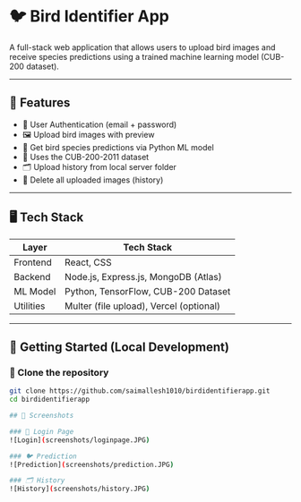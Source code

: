# 🐦 Bird Identifier App

A full-stack web application that allows users to upload bird images and receive species predictions using a trained machine learning model (CUB-200 dataset).

---

## 🔧 Features

- 🔐 User Authentication (email + password)
- 🖼️ Upload bird images with preview
- 🤖 Get bird species predictions via Python ML model
- 🧠 Uses the CUB-200-2011 dataset
- 🗂️ Upload history from local server folder
- 🧹 Delete all uploaded images (history)

---

## 🖥️ Tech Stack

| Layer     | Tech Stack                          |
|-----------|--------------------------------------|
| Frontend  | React, CSS                          |
| Backend   | Node.js, Express.js, MongoDB (Atlas) |
| ML Model  | Python, TensorFlow, CUB-200 Dataset |
| Utilities | Multer (file upload), Vercel (optional) |

---

## 🚀 Getting Started (Local Development)

### 🔁 Clone the repository
```bash
git clone https://github.com/saimallesh1010/birdidentifierapp.git
cd birdidentifierapp

## 📸 Screenshots

### 🔐 Login Page
![Login](screenshots/loginpage.JPG)

### 🐦 Prediction
![Prediction](screenshots/prediction.JPG)

### 🗂️ History
![History](screenshots/history.JPG)